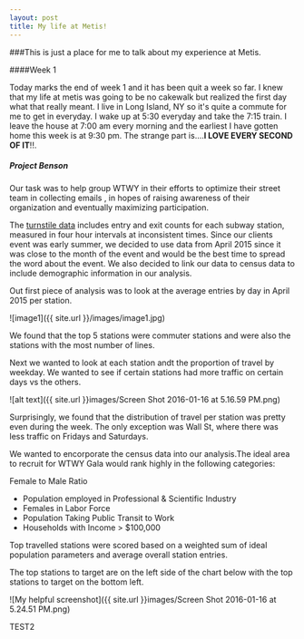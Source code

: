 ```yaml
---
layout: post
title: My life at Metis!
---
```


###This is just a place for me to talk about my experience at Metis.

####Week 1

Today marks the end of week 1 and it has been quit a week so far. I knew that my life at metis was going to be no cakewalk but realized the first day what that really meant. I live in Long Island, NY so it's quite a commute for me to get in everyday. I wake up at 5:30 everyday and take the 7:15 train. I leave the house at 7:00 am every morning and the earliest I have gotten home this week is at 9:30 pm. The strange part is....**I LOVE EVERY SECOND OF IT**!!.

##### Project Benson


Our task was to help group WTWY in their efforts to optimize their street team in collecting emails , in hopes of raising awareness of their organization and eventually maximizing participation.

The [turnstile data](http://web.mta.info/developers/turnstile.html)  includes entry and exit counts for each subway station, measured in four hour intervals at inconsistent times. Since our clients event was early summer, we decided to use data from April 2015 since it was close to the month of the event and would be the best time to spread the word about the event. We also decided to link our data to census data to include demographic information in our analysis. 

Out first piece of analysis was to look at the average entries by day in April 2015 per station. 

![image1]({{ site.url }}/images/image1.jpg)


We found that the top 5 stations were commuter stations and were also the stations with the most number of lines. 

Next we wanted to look at each station andt the proportion of travel by weekday. We wanted to see if certain stations had more traffic on certain days vs the others. 

![alt text]({{ site.url }}images/Screen Shot 2016-01-16 at 5.16.59 PM.png)



Surprisingly, we found that the distribution of travel per station was pretty even during the week. The only exception was Wall St, where there was less traffic on Fridays and Saturdays. 

We wanted to encorporate the census data into our analysis.The ideal area to recruit for WTWY Gala would rank highly in the following categories:

Female to Male Ratio 


  * Population employed in Professional & Scientific Industry
  * Females in Labor Force
  * Population Taking Public Transit to Work
  * Households with Income > $100,000

Top travelled stations were scored based on a weighted sum of ideal population parameters and average overall station entries.

The top stations to target are on the left side of the chart below with the top stations to target on the bottom left. 


![My helpful screenshot]({{ site.url }}images/Screen Shot 2016-01-16 at 5.24.51 PM.png)

TEST2






